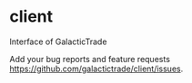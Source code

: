 # client

Interface of GalacticTrade

Add your bug reports and feature requests https://github.com/galactictrade/client/issues.
